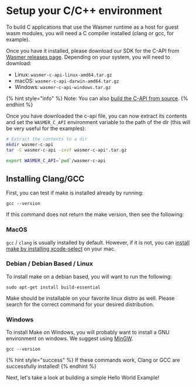 # Setup your C/C++ environment

To build C applications that use the Wasmer runtime as a host for guest wasm modules, you will need a C compiler installed \(clang or gcc, for example\).

Once you have it installed, please download our SDK for the C-API from [Wasmer releases page](https://github.com/wasmerio/wasmer/releases). Depending on your system, you will need to download:

* Linux: `wasmer-c-api-linux-amd64.tar.gz` 
* macOS: `wasmer-c-api-darwin-amd64.tar.gz` 
* Windows: `wasmer-c-api-windows.tar.gz` 

{% hint style="info" %}
Note: You can also [build the C-API from source](../../ecosystem/wasmer/building-from-source/#building-the-c-api-from-source).
{% endhint %}

Once you have downloaded the c-api file, you can now extract its contents and set the `WASMER_C_API` environment variable to the path of the dir \(this will be very useful for the examples\):

```bash
# Extract the contents to a dir
mkdir wasmer-c-api
tar -C wasmer-c-api -zxvf wasmer-c-api*.tar.gz

export WASMER_C_API=`pwd`/wasmer-c-api
```

## Installing Clang/GCC

First, you can test if make is installed already by running:

```text
gcc --version
```

If this command does not return the make version, then see the following:

### MacOS

`gcc` / `clang` is usually installed by default. However, if it is not, you can [install make by installing xcode-select](http://osxdaily.com/2014/02/12/install-command-line-tools-mac-os-x/) on your mac.

### Debian / Debian Based / Linux

To install make on a debian based, you will want to run the following:

```text
sudo apt-get install build-essential
```

Make should be installable on your favorite linux distro as well. Please search for the correct command for your desired distribution.

### Windows

To install Make on Windows, you will probably want to install a GNU environment on windows. We suggest using [MinGW](http://www.mingw.org/).

```text
gcc --version
```

{% hint style="success" %}
If these commands work, Clang or GCC are successfully installed!
{% endhint %}

Next, let's take a look at building a simple Hello World Example!

